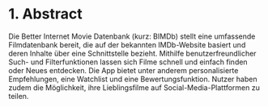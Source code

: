 # 1. Abstract

Die Better Internet Movie Datenbank (kurz: BIMDb) stellt eine umfassende Filmdatenbank bereit, die auf der bekannten IMDb-Website basiert und deren Inhalte über eine Schnittstelle bezieht. Mithilfe benutzerfreundlicher Such- und Filterfunktionen lassen sich Filme schnell und einfach finden oder Neues entdecken. Die App bietet unter anderem personalisierte Empfehlungen, eine Watchlist und eine Bewertungsfunktion. Nutzer haben zudem die Möglichkeit, ihre Lieblingsfilme auf Social-Media-Plattformen zu teilen.
